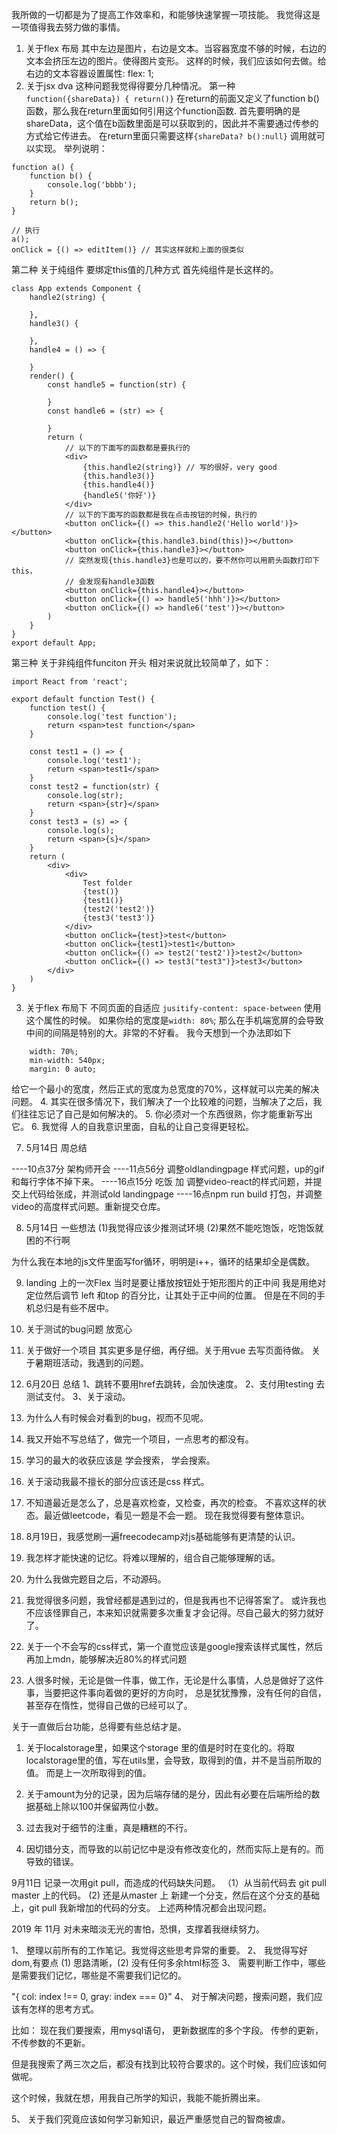 我所做的一切都是为了提高工作效率和，和能够快速掌握一项技能。
我觉得这是一项值得我去努力做的事情。
1. 关于flex 布局 
其中左边是图片，右边是文本。当容器宽度不够的时候，右边的文本会挤压左边的图片。使得图片变形。
这样的时候，我们应该如何去做。给右边的文本容器设置属性: flex: 1;
2. 关于jsx dva
这种问题我觉得得要分几种情况。
第一种
`function({shareData}) { return()}`  在return的前面又定义了function b()函数，那么我在return里面如何引用这个function函数.
首先要明确的是shareData，这个值在b函数里面是可以获取到的，因此并不需要通过传参的方式给它传进去。
在return里面只需要这样`{shareData? b():null}` 调用就可以实现。
举列说明：
```
function a() {
    function b() {
        console.log('bbbb');
    }
    return b();
}

// 执行
a();
onClick = {() => editItem()} // 其实这样就和上面的很类似
```
第二种
关于纯组件
要绑定this值的几种方式
首先纯组件是长这样的。
```
class App extends Component {
	handle2(string) {

	},
	handle3() {

	},
	handle4 = () => {

	}
	render() {
		const handle5 = function(str) {

		}
		const handle6 = (str) => {

		}
		return (
			// 以下的下面写的函数都是要执行的
			<div>
				{this.handle2(string)} // 写的很好，very good
				{this.handle3()}
				{this.handle4()}
				{handle5('你好')}
			</div>
			// 以下的下面写的函数都是我在点击按钮的时候，执行的
			<button onClick={() => this.handle2('Hello world')}></button>
			<button onClick={this.handle3.bind(this)}></button>
			<button onClick={this.handle3}></button>
			// 突然发现{this.handle3}也是可以的，要不然你可以用箭头函数打印下this，
			// 会发现有handle3函数
			<button onClick={this.handle4}></button>
			<button onClick={() => handle5('hhh')}></button>
			<button onClick={() => handle6('test')}></button>
		)
	}
}
export default App;
```
第三种 关于非纯组件funciton 开头 
相对来说就比较简单了，如下：
```
import React from 'react';

export default function Test() {
    function test() {
        console.log('test function');
        return <span>test function</span>
    }

    const test1 = () => {
        console.log('test1');
        return <span>test1</span>
    }
    const test2 = function(str) {
        console.log(str);
        return <span>{str}</span>
    }
    const test3 = (s) => {
        console.log(s);
        return <span>{s}</span>
    } 
    return (
        <div>
            <div>
                Test folder
                {test()}
                {test1()}
                {test2('test2')}
                {test3('test3')}
            </div>
            <button onClick={test}>test</button>
            <button onClick={test1}>test1</button>
            <button onClick={() => test2('test2')}>test2</button>
            <button onClick={() => test3("test3")}>test3</button>
        </div>
    )
}
```
3. 关于flex 布局下
不同页面的自适应
`jusitify-content: space-between` 使用这个属性的时候。
如果你给的宽度是`width: 80%`; 那么在手机端宽屏的会导致中间的间隔是特别的大。非常的不好看。
我今天想到一个办法即如下
```
    width: 70%;
	min-width: 540px;
	margin: 0 auto;
```
给它一个最小的宽度，然后正式的宽度为总宽度的70%，这样就可以完美的解决问题。
4. 其实在很多情况下，我们解决了一个比较难的问题，当解决了之后，我们往往忘记了自己是如何解决的。
5. 你必须对一个东西很熟，你才能重新写出它。
6. 我觉得 人的自我意识里面，自私的让自己变得更轻松。

7. 5月14日 周总结

----10点37分 架构师开会
----11点56分 调整oldlandingpage 样式问题，up的gif 和每行字体不掉下来。
----16点15分 吃饭 加 调整video-react的样式问题，并提交上代码给张成，并测试old landingpage
----16点npm run build 打包，并调整video的高度样式问题。重新提交仓库。

8. 5月14日 一些想法
 (1)我觉得应该少推测试环境
 (2)果然不能吃饱饭，吃饱饭就困的不行啊

为什么我在本地的js文件里面写for循环，明明是i++，循环的结果却全是偶数。

9. landing 上的一次Flex
当时是要让播放按钮处于矩形图片的正中间
我是用绝对定位然后调节 left 和top 的百分比，让其处于正中间的位置。
但是在不同的手机总归是有些不居中。

10. 关于测试的bug问题
放宽心
11. 关于做好一个项目
其实更多是仔细，再仔细。关于用vue 去写页面待做。
关于暑期班活动，我遇到的问题。
12. 6月20日 总结
1、跳转不要用href去跳转，会加快速度。
2、支付用testing 去测试支付。
3、关于滚动。
13. 为什么人有时候会对看到的bug，视而不见呢。
14. 我又开始不写总结了，做完一个项目，一点思考的都没有。
15. 学习的最大的收获应该是  学会搜索， 学会搜索。
16. 关于滚动我最不擅长的部分应该还是css 样式。
17. 不知道最近是怎么了，总是喜欢检查，又检查，再次的检查。
不喜欢这样的状态。最近做leetcode，看见一题是不会一题。
现在我觉得要有整体意识。
18. 8月19日，我感觉刷一遍freecodecamp对js基础能够有更清楚的认识。
19. 我怎样才能快速的记忆。将难以理解的，组合自己能够理解的话。
20. 为什么我做完题目之后，不动源码。
22. 我觉得很多问题，我曾经都是遇到过的，但是我再也不记得答案了。
或许我也不应该怪罪自己，本来知识就需要多次重复才会记得。尽自己最大的努力就好了。
23. 关于一个不会写的css样式，第一个直觉应该是google搜索该样式属性，然后再加上mdn，能够解决近80%的样式问题
24. 人很多时候，无论是做一件事，做工作，无论是什么事情，人总是做好了这件事，当要把这件事向着做的更好的方向时，
总是犹犹豫豫，没有任何的自信，甚至存在惰性，觉得自己做的已经可以了。

关于一直做后台功能，总得要有些总结才是。

1. 关于localstorage里，如果这个storage 里的值是时时在变化的。将取localstorage里的值，写在utils里，会导致，取得到的值，并不是当前所取的值。
而是上一次所取得到的值。

2. 关于amount为分的记录，因为后端存储的是分，因此有必要在后端所给的数据基础上除以100并保留两位小数。

3. 过去我对于细节的注重，真是糟糕的不行。

4. 因切错分支，而导致的以前记忆中是没有修改变化的，然而实际上是有的。而导致的错误。



9月11日
记录一次用git pull，而造成的代码缺失问题。
（1）从当前代码去 git pull master 上的代码。
 (2) 还是从master 上 新建一个分支，然后在这个分支的基础上，git pull 我新增加的代码的分支。
上述两种情况都会出现问题。

2019 年 11月
对未来暗淡无光的害怕，恐惧，支撑着我继续努力。

1、 整理以前所有的工作笔记。我觉得这些思考异常的重要。
2、 我觉得写好dom,有要点 (1) 思路清晰，(2) 没有任何多余html标签
3、 需要判断工作中，哪些是需要我们记忆，哪些是不需要我们记忆的。

"{ col: index !== 0,  gray: index === 0}"
4、 对于解决问题，搜索问题，我们应该有怎样的思考方式。

比如： 现在我们要搜索，用mysql语句， 更新数据库的多个字段。
传参的更新，不传参数的不更新。

但是我搜索了两三次之后，都没有找到比较符合要求的。这个时候，我们应该如何做呢。

这个时候，我就在想，用我自己所学的知识，我能不能折腾出来。

5、 关于我们究竟应该如何学习新知识，最近严重感觉自己的智商被虐。









